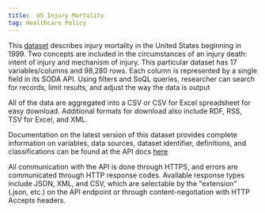 ```yaml
---
title:  US Injury Mortality
tag: Healthcare Policy
---
```

This [dataset](https://data.cdc.gov/NCHS/NCHS-Injury-Mortality-United-States/nt65-c7a7) describes injury mortality in the United States beginning in 1999. Two concepts are included in the circumstances of an injury death: intent of injury and mechanism of injury. This particular dataset has 17 variables/columns and 98,280 rows. Each column is represented by a single field in its SODA API. Using filters and SoQL queries, researcher can search for records, limit results, and adjust the way the data is output

All of the data are aggregated into a CSV or CSV for Excel spreadsheet for easy download. Additional formats for download also include RDF, RSS, TSV for Excel, and XML.

Documentation on the latest version of this dataset provides complete information on variables, data sources, dataset identifier, definitions, and classifications can be found at the API docs [here](https://dev.socrata.com/foundry/data.cdc.gov/6j4j-ispt)

All communication with the API is done through HTTPS, and errors are communicated through HTTP response codes. Available response types include JSON, XML, and CSV, which are selectable by the "extension" (.json, etc.) on the API endpoint or through content-negotiation with HTTP Accepts headers.
